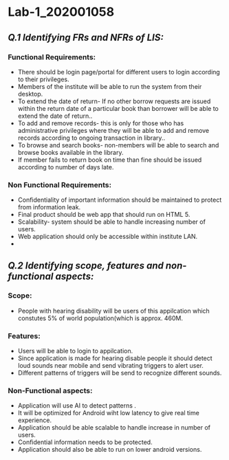 # Lab-1_202001058
## _Q.1 Identifying  FRs and NFRs of LIS:_

### Functional Requirements:
* There should be login page/portal for different users to login according to their privileges.
* Members of the institute will be able to run the system from their desktop.
* To extend the date of return- If no other borrow requests are issued within the return date of a particular book than borrower will be able to extend the date of       return..
* To add and remove records- this is only for those who has administrative privileges where they will be able to add and remove records according to ongoing transaction   in library..
* To browse and search books- non-members will be able to search and browse books available in the library.
* If member fails to return book on time than fine should be issued according to number of days late.

### Non Functional Requirements:
* Confidentiality of important information should be maintained to protect from        information leak.
* Final product should be web app that should run on HTML 5.
* Scalability- system should be able to handle increasing number of users.
* Web application should only be accessible within institute LAN.
* 

## _Q.2 Identifying scope, features and non-functional aspects:_

### Scope:
* People with hearing disability will be users of this appilcation which constutes 5% of world population(which is approx. 460M.

### Features:
* Users will be able to login to appilcation.
* Since application is made for hearing disable people it should detect loud sounds near mobile and send vibrating triggers to alert user.
* Different patterns of triggers will be send to recognize different sounds.

### Non-Functional aspects:
* Application will use AI to detect patterns .
* It will be optimized for Android wiht low latency to give real time experience.
* Application should be able scalable to handle increase in number of users.
* Confidential information needs to be protected.
* Application should also be able to run on lower android versions.
